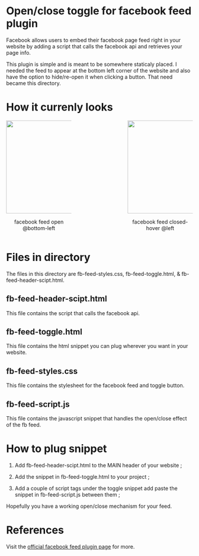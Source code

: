 # Open/close toggle for facebook feed plugin 

Facebook allows users to embed their facebook page feed right in your website by adding
a script that calls the facebook api and retrieves your page info. 

This plugin is simple and is meant to be somewhere staticaly placed. I needed the feed to appear at the bottom 
left corner of the website and also have the option to hide/re-open it when clicking a button. That need became this directory.


# How it currenly looks

<div style='display: flex; width:100%; text-align:center; justify-content: space-between ;'>
  <div style='width:35%;'>
    <img height='250em' src='https://drive.google.com/uc?export=view&id=1RzpCDezA8DvY5LfgPTGaNcbZr_Ens0QU'/>
    <p> facebook feed open @bottom-left </p>
  </div>
  <div style='width: 35%;'>
    <img height='250em' src='https://drive.google.com/uc?export=view&id=15vYEms5mL4svbOSU2eUzJ16vIP2fWFGz'/>
    <p> facebook feed closed-hover @left</p>
  </div>
</div>


# Files in directory

The files in this directory are fb-feed-styles.css, fb-feed-toggle.html, & fb-feed-header-scipt.html.

## fb-feed-header-scipt.html

This file contains the script that calls the facebook api.

## fb-feed-toggle.html

This file contains the html snippet you can plug wherever you want in your website. 

## fb-feed-styles.css

This file contains the stylesheet for the facebook feed and toggle button.

## fb-feed-script.js

This file contains the javascript snippet that handles the open/close effect of the fb feed.


# How to plug snippet

1. Add fb-feed-header-scipt.html to the MAIN header of your website ;

2. Add the snippet in fb-feed-toggle.html to your project ;

3. Add a couple of script tags under the toggle snippet add paste the snippet in fb-feed-script.js between them ;

Hopefully you have a working open/close mechanism for your feed. 


# References

Visit the [official facebook feed plugin page](https://developers.facebook.com/docs/plugins/page-plugin/) for more.
